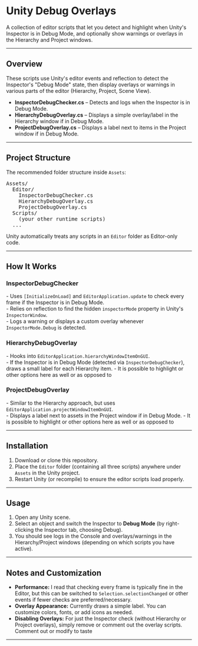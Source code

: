 <h1>Unity Debug Overlays</h1>

<p>
A collection of editor scripts that let you detect and highlight when Unity's Inspector is in Debug Mode, 
and optionally show warnings or overlays in the Hierarchy and Project windows.
</p>

<hr/>

<h2>Overview</h2>
<p>
These scripts use Unity's editor events and reflection to detect the Inspector's "Debug Mode" state, 
then display overlays or warnings in various parts of the editor (Hierarchy, Project, Scene View).
</p>

<ul>
  <li><strong>InspectorDebugChecker.cs</strong> – Detects and logs when the Inspector is in Debug Mode.</li>
  <li><strong>HierarchyDebugOverlay.cs</strong> – Displays a simple overlay/label in the Hierarchy window if in Debug Mode.</li>
  <li><strong>ProjectDebugOverlay.cs</strong> – Displays a label next to items in the Project window if in Debug Mode.</li>
</ul>

<hr/>

<h2>Project Structure</h2>
<p>
The recommended folder structure inside <code>Assets</code>:
</p>

<pre>
Assets/
  Editor/
    InspectorDebugChecker.cs
    HierarchyDebugOverlay.cs
    ProjectDebugOverlay.cs
  Scripts/
    (your other runtime scripts)
  ...
</pre>

<p>
Unity automatically treats any scripts in an <code>Editor</code> folder as Editor-only code.
</p>

<hr/>

<h2>How It Works</h2>

<h3>InspectorDebugChecker</h3>
<p>
- Uses <code>[InitializeOnLoad]</code> and <code>EditorApplication.update</code> to check every frame if the Inspector is in Debug Mode.<br/>
- Relies on reflection to find the hidden <code>inspectorMode</code> property in Unity's <code>InspectorWindow</code>.<br/>
- Logs a warning or displays a custom overlay whenever <code>InspectorMode.Debug</code> is detected.
</p>

<h3>HierarchyDebugOverlay</h3>
<p>
- Hooks into <code>EditorApplication.hierarchyWindowItemOnGUI</code>.<br/>
- If the Inspector is in Debug Mode (detected via <code>InspectorDebugChecker</code>), draws a small label for each Hierarchy item.
  - It is possible to highlight or other options here as well or as opposed to
</p>

<h3>ProjectDebugOverlay</h3>
<p>
- Similar to the Hierarchy approach, but uses <code>EditorApplication.projectWindowItemOnGUI</code>.<br/>
- Displays a label next to assets in the Project window if in Debug Mode.
- It is possible to highlight or other options here as well or as opposed to
</p>

<hr/>

<h2>Installation</h2>
<ol>
  <li>Download or clone this repository.</li>
  <li>Place the <code>Editor</code> folder (containing all three scripts) anywhere under <code>Assets</code> in the Unity project.</li>
  <li>Restart Unity (or recompile) to ensure the editor scripts load properly.</li>
</ol>

<hr/>

<h2>Usage</h2>
<ol>
  <li>Open any Unity scene.</li>
  <li>Select an object and switch the Inspector to <strong>Debug Mode</strong> (by right-clicking the Inspector tab, choosing Debug).</li>
  <li>You should see logs in the Console and overlays/warnings in the Hierarchy/Project windows (depending on which scripts you have active).</li>
</ol>

<hr/>

<h2>Notes and Customization</h2>
<ul>
  <li><strong>Performance:</strong> I read that checking every frame is typically fine in the Editor, 
      but this can be switched to <code>Selection.selectionChanged</code> or other events if fewer checks are preferred/necessary.</li>
  <li><strong>Overlay Appearance:</strong> Currently draws a simple label. 
      You can customize colors, fonts, or add icons as needed.</li>
  <li><strong>Disabling Overlays:</strong> For just the Inspector check (without Hierarchy or Project overlays), 
      simply remove or comment out the overlay scripts.  Comment out or modify to taste</li>
</ul>

<hr/>
